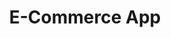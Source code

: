 ---
title: "E-Commerce App"
description: "Una aplicación de comercio electrónico con carrito de compras, pasarela de pagos y panel de administración."
image: "/projects/ecommerce-app.png"
url: "https://example.com/ecommerce-app"
tags: ["web", "ecommerce", "react", "nodejs", "tailwindcss", "mongodb"]
---